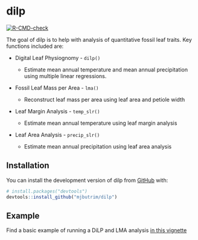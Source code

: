 
<!-- README.md is generated from README.Rmd. Please edit that file -->

# dilp

<!-- badges: start -->

[![R-CMD-check](https://github.com/mjbutrim/dilp/actions/workflows/R-CMD-check.yaml/badge.svg)](https://github.com/mjbutrim/dilp/actions/workflows/R-CMD-check.yaml)
<!-- badges: end -->

The goal of dilp is to help with analysis of quantitative fossil leaf
traits. Key functions included are:

- Digital Leaf Physiognomy - `dilp()`

  - Estimate mean annual temperature and mean annual precipitation using
    multiple linear regressions.

- Fossil Leaf Mass per Area - `lma()`

  - Reconstruct leaf mass per area using leaf area and petiole width

- Leaf Margin Analysis - `temp_slr()`

  - Estimate mean annual temperature using leaf margin analysis

- Leaf Area Analysis - `precip_slr()`

  - Estimate mean annual precipitation using leaf area analysis

## Installation

You can install the development version of dilp from
[GitHub](https://github.com/) with:

``` r
# install.packages("devtools")
devtools::install_github("mjbutrim/dilp")
```

## Example

Find a basic example of running a DiLP and LMA analysis [in this
vignette](https://mjbutrim.github.io/dilp/articles/dilp.html)
